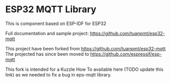 # ESP32 MQTT Library

This is component based on ESP-IDF for ESP32 

Full documentation and sample project: https://github.com/tuanpmt/esp32-mqtt

This project have been forked from https://github.com/tuanpmt/esp32-mqtt
The projected has since been moved to https://github.com/espressif/esp-mqtt

This fork is intended for a Kuzzle How To available here (TODO update this link)
as we needed to fix a bug in eps-mqtt library. 

